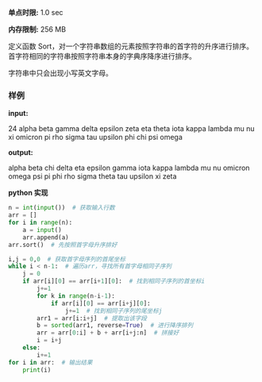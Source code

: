 **单点时限:** 1.0 sec

**内存限制:** 256 MB

定义函数 Sort，对一个字符串数组的元素按照字符串的首字符的升序进行排序。首字符相同的字符串按照字符串本身的字典序降序进行排序。

字符串中只会出现小写英文字母。

### 样例

**input:**

24
alpha
beta
gamma
delta
epsilon
zeta
eta
theta
iota
kappa
lambda
mu
nu
xi
omicron
pi
rho
sigma
tau
upsilon
phi
chi
psi
omega

**output:**

alpha
beta
chi
delta
eta
epsilon
gamma
iota
kappa
lambda
mu
nu
omicron
omega
psi
pi
phi
rho
sigma
theta
tau
upsilon
xi
zeta

**python 实现**

```python
n = int(input())  # 获取输入行数
arr = []
for i in range(n):
    a = input()
    arr.append(a)
arr.sort()  # 先按照首字母升序排好

i,j = 0,0  # 获取首字母序列的首尾坐标
while i < n-1:  # 遍历arr，寻找所有首字母相同子序列
    j = 0
    if arr[i][0] == arr[i+1][0]:  # 找到相同子序列的首坐标i
        j+=1
        for k in range(n-i-1):
            if arr[i][0] == arr[i+j][0]:
                j+=1  # 找到相同子序列的尾坐标j
        arr1 = arr[i:i+j]  # 提取出该字段
        b = sorted(arr1, reverse=True)  # 进行降序排列
        arr = arr[0:i] + b + arr[i+j:n]  # 拼接好
        i = i+j
    else:
        i+=1
for i in arr:  # 输出结果
    print(i)
```

